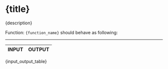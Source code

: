 # {title}

{description}

Function: `{function_name}` should behave as following:

-----------------------------------

| INPUT | OUTPUT |
| :--- | ---: |
{input_output_table}